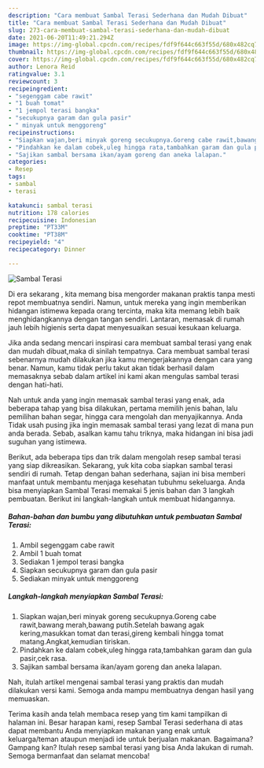 ```yaml
---
description: "Cara membuat Sambal Terasi Sederhana dan Mudah Dibuat"
title: "Cara membuat Sambal Terasi Sederhana dan Mudah Dibuat"
slug: 273-cara-membuat-sambal-terasi-sederhana-dan-mudah-dibuat
date: 2021-06-20T11:49:21.294Z
image: https://img-global.cpcdn.com/recipes/fdf9f644c663f55d/680x482cq70/sambal-terasi-foto-resep-utama.jpg
thumbnail: https://img-global.cpcdn.com/recipes/fdf9f644c663f55d/680x482cq70/sambal-terasi-foto-resep-utama.jpg
cover: https://img-global.cpcdn.com/recipes/fdf9f644c663f55d/680x482cq70/sambal-terasi-foto-resep-utama.jpg
author: Lenora Reid
ratingvalue: 3.1
reviewcount: 3
recipeingredient:
- "segenggam cabe rawit"
- "1 buah tomat"
- "1 jempol terasi bangka"
- "secukupnya garam dan gula pasir"
- " minyak untuk menggoreng"
recipeinstructions:
- "Siapkan wajan,beri minyak goreng secukupnya.Goreng cabe rawit,bawang merah,bawang putih.Setelah bawang agak kering,masukkan tomat dan terasi,gireng kembali hingga tomat matang.Angkat,kemudian tiriskan."
- "Pindahkan ke dalam cobek,uleg hingga rata,tambahkan garam dan gula pasir,cek rasa."
- "Sajikan sambal bersama ikan/ayam goreng dan aneka lalapan."
categories:
- Resep
tags:
- sambal
- terasi

katakunci: sambal terasi 
nutrition: 178 calories
recipecuisine: Indonesian
preptime: "PT33M"
cooktime: "PT38M"
recipeyield: "4"
recipecategory: Dinner

---
```



![Sambal Terasi](https://img-global.cpcdn.com/recipes/fdf9f644c663f55d/680x482cq70/sambal-terasi-foto-resep-utama.jpg)

Di era  sekarang , kita memang bisa mengorder makanan praktis tanpa mesti repot membuatnya sendiri. Namun, untuk mereka yang ingin memberikan hidangan istimewa kepada orang tercinta, maka kita memang lebih baik menghidangkannya dengan tangan sendiri. Lantaran, memasak di rumah jauh lebih higienis serta dapat menyesuaikan sesuai kesukaan keluarga.

Jika anda sedang mencari inspirasi cara membuat sambal terasi yang enak dan mudah dibuat,maka di sinilah tempatnya. Cara membuat sambal terasi  sebenarnya mudah dilakukan jika kamu mengerjakannya dengan cara yang benar. Namun, kamu tidak perlu takut akan tidak berhasil dalam memasaknya 
sebab dalam artikel ini kami akan mengulas sambal terasi dengan hati-hati.  



Nah untuk anda yang ingin memasak sambal terasi yang enak, ada beberapa tahap yang bisa dilakukan, pertama memilih jenis bahan, lalu pemilihan bahan segar, hingga cara mengolah dan menyajikannya. Anda Tidak usah pusing jika ingin memasak sambal terasi yang lezat di mana pun anda berada. Sebab, asalkan kamu  tahu triknya, maka hidangan ini bisa jadi suguhan yang istimewa.

Berikut, ada beberapa tips dan trik dalam mengolah resep sambal terasi yang siap dikreasikan. Sekarang, yuk kita coba siapkan sambal terasi sendiri di rumah. Tetap dengan bahan sederhana, sajian ini bisa memberi manfaat untuk membantu menjaga kesehatan tubuhmu sekeluarga. Anda bisa menyiapkan Sambal Terasi memakai 5 jenis bahan dan 3 langkah pembuatan. Berikut ini langkah-langkah untuk membuat hidangannya.

<!--inarticleads1-->

##### Bahan-bahan dan bumbu yang dibutuhkan untuk pembuatan Sambal Terasi:

1. Ambil segenggam cabe rawit
1. Ambil 1 buah tomat
1. Sediakan 1 jempol terasi bangka
1. Siapkan secukupnya garam dan gula pasir
1. Sediakan  minyak untuk menggoreng




<!--inarticleads2-->

##### Langkah-langkah menyiapkan Sambal Terasi:

1. Siapkan wajan,beri minyak goreng secukupnya.Goreng cabe rawit,bawang merah,bawang putih.Setelah bawang agak kering,masukkan tomat dan terasi,gireng kembali hingga tomat matang.Angkat,kemudian tiriskan.
1. Pindahkan ke dalam cobek,uleg hingga rata,tambahkan garam dan gula pasir,cek rasa.
1. Sajikan sambal bersama ikan/ayam goreng dan aneka lalapan.




Nah, itulah artikel mengenai  sambal terasi  yang praktis dan mudah dilakukan versi kami. Semoga anda mampu membuatnya dengan hasil yang memuaskan. 

Terima kasih anda telah membaca resep yang tim kami tampilkan di halaman ini. Besar harapan kami, resep  Sambal Terasi sederhana di atas dapat membantu Anda menyiapkan makanan yang enak untuk keluarga/teman ataupun menjadi ide untuk berjualan makanan. Bagaimana? Gampang kan? Itulah resep sambal terasi yang bisa Anda lakukan di rumah. Semoga bermanfaat dan selamat mencoba!

